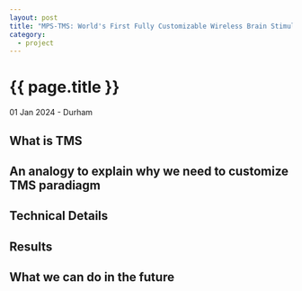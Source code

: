 ```yaml
---
layout: post
title: "MPS-TMS: World's First Fully Customizable Wireless Brain Stimulator"
category: 
  - project
---
```


{{ page.title }}
================

<p class="meta">01 Jan 2024 - Durham</p>

## What is TMS

## An analogy to explain why we need to customize TMS paradiagm

## Technical Details 

## Results

## What we can do in the future

